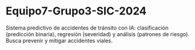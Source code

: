 # Equipo7-Grupo3-SIC-2024
Sistema predictivo de accidentes de tránsito con IA: clasificación (predicción binaria), regresión (severidad) y análisis (patrones de riesgo). Busca prevenir y mitigar accidentes viales.
